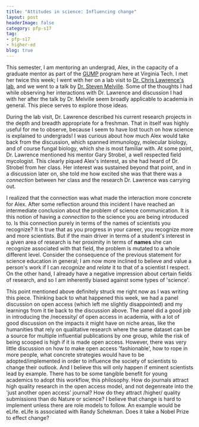 ```yaml
---
title: "Attitudes in science: Influencing change"
layout: post
headerImage: false
category: pfp-s17
tag:
- pfp-s17
- higher-ed
blog: true
---
```

This semester, I am mentoring an undergrad, Alex, in the capacity of a graduate mentor as part of the [GUMP](https://blogs.lt.vt.edu/graduatestudentassembly/how-we-connect/graduate-undergraduate-mentorship-program/) program here at Virginia Tech. I met her twice this week; I went with her on a lab visit to [Dr. Chris Lawrence's lab](http://www.biol.vt.edu/faculty/lawrence/), and we went to a talk by [Dr. Steven Melville](http://www.faculty.biol.vt.edu/melville/). Some of the thoughts I had while observing her interactions with Dr. Lawrence and discussion I had with her after the talk by Dr. Melville seem broadly applicable to academia in general. This piece serves to explore those ideas.

During the lab visit, Dr. Lawrence described his current research projects in the depth and breadth appropriate for a freshman. That in itself was highly useful for me to observe, because I seem to have lost touch on how science is explained to undergrads! I was curious about how much Alex would take back from the discussion, which spanned immunology, molecular biology, and of course fungal biology, which she is most familiar with.
At some point, Dr. Lawrence mentioned his mentor Gary Strobel, a well respected field mycologist. This clearly piqued Alex's interest, as she had heard of Dr. Strobel from her class. Her interest was sustained beyond that point, and in a discussion later on, she told me how excited she was that there was a *connection* between her class and the research Dr. Lawrence was carrying out.

I realized that the connection was what made the interaction more concrete for Alex. After some reflection around this incident I have reached an intermediate conclusion about the problem of science communication. It is this notion of having a *connection* to the science you are being introduced to. Is this connection purely in terms of the names of scientists you recognize? It is true that as you progress in your career, you recognize more and more scientists. But if the main driver in terms of a student's interest in a given area of research is her proximity in terms of **names** she can recognize associated with that field, the problem is mutated to a whole different level. Consider the consequence of the previous statement for science education in general; I am now more inclined to believe and value a person's work if I can *recognize* and *relate* it to that of a scientist I respect. On the other hand, I already have a negative impression about certain fields of research, and so I am inherently biased against some types of 'science'.

This point mentioned above definitely struck me right now as I was writing this piece. Thinking back to what happened this week, we had a panel discussion on open access (which left me slightly disappointed) and my learnings from it tie back to the discussion above. The panel did a good job in introducing the /necessity/ of open access in academia, with a lot of good discussion on the impacts it might have on niche areas, like the humanities that rely on qualitative research where the same dataset can be a source for multiple influential publications by one group, while the risk of being scooped is high if it is made open access. However, there was very little discussion on how to make open access 'fashionable', how to rope in more people, what concrete strategies would have to be adopted/implemented in order to influence the society of scientists to change their outlook. And I believe this will only happen if eminent scientists lead by example. There has to be some tangible benefit for young academics to adopt this workflow, this philosophy. How do journals attract high quality research in the open access model, and not degenreate into the 'just another open access' journal? How do they attract /higher/ quality submissions than do Nature or science? I believe that change is hard to implement unless there are role models to follow. An example would be eLife. eLife is associated with Randy Schekman. Does it take a Nobel Prize to effect change?